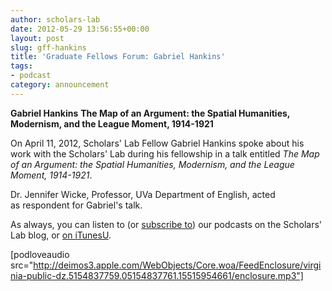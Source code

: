 ```yaml
---
author: scholars-lab
date: 2012-05-29 13:56:55+00:00
layout: post
slug: gff-hankins
title: 'Graduate Fellows Forum: Gabriel Hankins'
tags:
- podcast
category: announcement
---
```


**Gabriel Hankins**
**The Map of an Argument: the Spatial Humanities, Modernism, and the League Moment, 1914-1921**

On April 11, 2012, Scholars' Lab Fellow Gabriel Hankins spoke about his work with the Scholars' Lab during his fellowship in a talk entitled _The Map of an Argument: the Spatial Humanities, Modernism, and the League Moment, 1914-1921_.

Dr. Jennifer Wicke, Professor, UVa Department of English, acted as respondent for Gabriel's talk.

As always, you can listen to (or [subscribe to](https://scholarslab.org/category/podcasts/)) our podcasts on the Scholars' Lab blog, or [on iTunesU](http://itunes.apple.com/us/itunes-u/scholars-lab-speaker-series/id401906619).

[podloveaudio src="http://deimos3.apple.com/WebObjects/Core.woa/FeedEnclosure/virginia-public-dz.5154837759.05154837761.15515954661/enclosure.mp3"]
